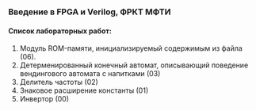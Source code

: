 ### Введение в FPGA и Verilog, ФРКТ МФТИ

#### Список лабораторных работ:

1. Модуль ROM-памяти, инициализируемый содержимым из файла (06).
2. Детерменированный конечный автомат, описывающий поведение вендингового автомата с напитками (03)
3. Делитель частоты (02)
4. Знаковое расширение константы (01)
5. Инвертор (00)